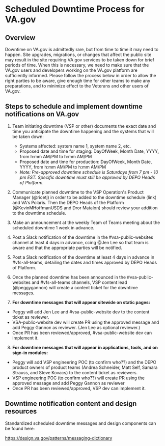 # Scheduled Downtime Process for VA.gov

## Overview
Downtime on VA.gov is admittedly rare, but from time to time it may need to happen. Site upgrades, migrations, or changes that affect the public site may result in the site requiring VA.gov services to be taken down for brief periods of time. When this is necessary, we need to make sure that the VA.gov users and developers working on the VA.gov platform are sufficiently informed. Please follow the process below in order to allow the right parties to be aware, give enough time for other teams to make any preparations, and to minimize effect to the Veterans and other users of VA.gov. 

## Steps to schedule and implement downtime notifications on VA.gov

1. Team initiating downtime (VSP or other) documents the exact date and time you anticipate the downtime happening and the systems that will be taken down:
    - Systems affected: system name 1, system name 2, etc.
    - Proposed date and time for staging: DayOfWeek, Month Date, YYYY, from h:mm AM/PM to h:mm AM/PM
    - Proposed date and time for production: DayOfWeek, Month Date, YYYY, from h:mm AM/PM to h:mm AM/PM
    - _Note: Pre-approved downtime schedule is Saturdays from 7 pm - 10 pm EST. Specific downtime must still be approved by DEPO Heads of Platform._
 
 2. Communicate planned downtime to the VSP Operation's Product Manager (@ricetj) in order to be added to the downtime schedule (link) and VA's Polaris. Then the DEPO Heads of the Platform (@KevinMHoffmanUSDS and Dror Matalon) should review your addition to the downtime schedule.
 
 3. Make an announcement at the weekly Team of Teams meeting about the scheduled downtime 1 week in advance.
 
 4. Post a Slack notification of the downtime in the #vsa-public-websites channel at least 4 days in advance, ccing @Jen Lee so that team is aware and that the appropriate parties will be notified.
 
 5. Post a Slack notification of the downtime at least 4 days in advance in #vfs-all-teams, detailing the dates and times approved by DEPO Heads of Platform.

6. Once the planned downtime has been announced in the #vsa-public-websites and #vfs-all-teams channels, VSP content lead (@peggygannon) will create a content ticket for the downtime messages. 

7.  **For downtime messages that will appear sitewide on static pages:**

- Peggy will add Jen Lee and #vsa-public-website dev to the content ticket as reviewer.
- VSA-public-website dev will create PR using the approved message and add Peggy Gannon as reviewer. (Jen Lee as optional reviewer.)
- Once PR has been reviewed/approved, #vsa-public-website dev can implement it.
 
8.  **For downtime messages that will appear in applications, tools, and on sign-in modules:**
- Peggy will add VSP engineering POC (to confirm who??) and the DEPO product owners of product teams (Andrea Schneider, Matt Self, Samara Strauss, and Steve Kovacs) to the content ticket as reviewers. 
- VSP engineering POC (to confirm who??) will create PR using the approved message and add Peggy Gannon as reviewer 
- Once PR has been reviewed/approved, VSP dev can implement it. 
 
 ## Downtime notification content and design resources
 
 Standardized scheduled downtime messages and design components can be found here: 
 
 https://design.va.gov/patterns/messaging-dictionary
